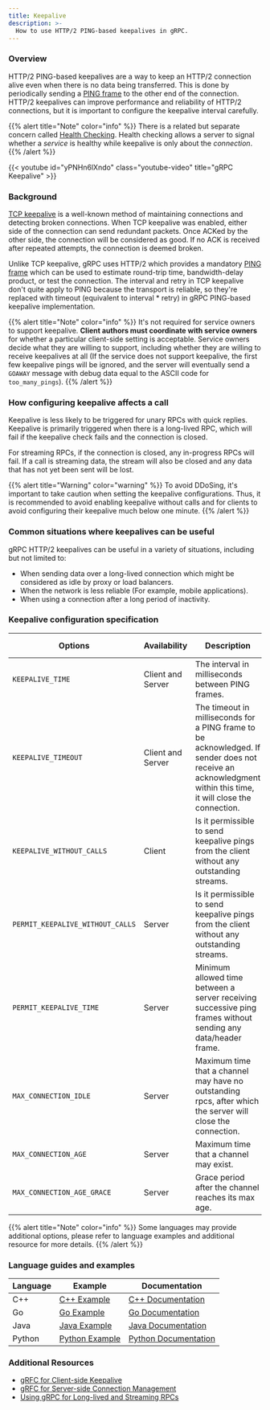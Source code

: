 ```yaml
---
title: Keepalive
description: >-
  How to use HTTP/2 PING-based keepalives in gRPC.
---
```


### Overview

HTTP/2 PING-based keepalives are a way to keep an HTTP/2 connection alive even when there is no data being transferred. This is done by periodically sending a [PING frame] to the other end of the connection. HTTP/2 keepalives can improve performance and reliability of HTTP/2 connections, but it is important to configure the keepalive interval carefully.

{{% alert title="Note" color="info" %}}
  There is a related but separate concern called [Health Checking]. Health checking allows a server to signal whether a *service* is healthy while keepalive is only about the *connection*.
{{% /alert %}}

{{< youtube id="yPNHn6lXndo" class="youtube-video" title="gRPC Keepalive" >}}

### Background

[TCP keepalive] is a well-known method of maintaining connections and detecting broken connections. When TCP keepalive was enabled, either side of the connection can send redundant packets. Once ACKed by the other side, the connection will be considered as good. If no ACK is received after repeated attempts, the connection is deemed broken.

Unlike TCP keepalive, gRPC uses HTTP/2 which provides a mandatory [PING frame] which can be used to estimate round-trip time, bandwidth-delay product, or test the connection. The interval and retry in TCP keepalive don't quite apply to PING because the transport is reliable, so they're replaced with timeout (equivalent to interval * retry) in gRPC PING-based keepalive implementation.

{{% alert title="Note" color="info" %}}
  It's not required for service owners to support keepalive. **Client authors must coordinate with service owners** for whether a particular client-side setting is acceptable. Service owners decide what they are willing to support, including whether they are willing to receive keepalives at all (If the service does not support keepalive, the first few keepalive pings will be ignored, and the server will eventually send a `GOAWAY` message with debug data equal to the ASCII code for `too_many_pings`).
{{% /alert %}}

### How configuring keepalive affects a call

Keepalive is less likely to be triggered for unary RPCs with quick replies. Keepalive is primarily triggered when there is a long-lived RPC, which will fail if the keepalive check fails and the connection is closed.

For streaming RPCs, if the connection is closed, any in-progress RPCs will fail. If a call is streaming data, the stream will also be closed and any data that has not yet been sent will be lost.

{{% alert title="Warning" color="warning" %}}
  To avoid DDoSing, it's important to take caution when setting the keepalive configurations. Thus, it is recommended to avoid enabling keepalive without calls and for clients to avoid configuring their keepalive much below one minute.
{{% /alert %}}

### Common situations where keepalives can be useful

gRPC HTTP/2 keepalives can be useful in a variety of situations, including but not limited to:

* When sending data over a long-lived connection which might be considered as idle by proxy or load balancers.
* When the network is less reliable (For example, mobile applications).
* When using a connection after a long period of inactivity.

### Keepalive configuration specification

| Options | Availability | Description | Client Default | Server Default |
|---|---|---|---|---|
| `KEEPALIVE_TIME` | Client and Server | The interval in milliseconds between PING frames. | INT_MAX (Disabled) | 7200000 (2 hours) |
| `KEEPALIVE_TIMEOUT` | Client and Server | The timeout in milliseconds for a PING frame to be acknowledged. If sender does not receive an acknowledgment within this time, it will close the connection. | 20000 (20 seconds) | 20000 (20 seconds) |
| `KEEPALIVE_WITHOUT_CALLS` | Client | Is it permissible to send keepalive pings from the client without any outstanding streams. | 0 (false) | N/A |
| `PERMIT_KEEPALIVE_WITHOUT_CALLS` | Server | Is it permissible to send keepalive pings from the client without any outstanding streams. | N/A | 0 (false) |
| `PERMIT_KEEPALIVE_TIME` | Server | Minimum allowed time between a server receiving successive ping frames without sending any data/header frame. | N/A | 300000 (5 minutes) |
| `MAX_CONNECTION_IDLE` | Server | Maximum time that a channel may have no outstanding rpcs, after which the server will close the connection. | N/A | INT_MAX (Infinite) |
| `MAX_CONNECTION_AGE` | Server | Maximum time that a channel may exist. | N/A | INT_MAX (Infinite) |
| `MAX_CONNECTION_AGE_GRACE` | Server | Grace period after the channel reaches its max age. | N/A | INT_MAX (Infinite) |


{{% alert title="Note" color="info" %}}
  Some languages may provide additional options, please refer to language examples and additional resource for more details.
{{% /alert %}}

### Language guides and examples

| Language | Example          | Documentation          |
|----------|------------------|------------------------|
| C++      | [C++ Example]    | [C++ Documentation]    |
| Go       | [Go Example]     | [Go Documentation]     |
| Java     | [Java Example]   | [Java Documentation]   |
| Python   | [Python Example] | [Python Documentation] |


### Additional Resources

* [gRFC for Client-side Keepalive]
* [gRFC for Server-side Connection Management]
* [Using gRPC for Long-lived and Streaming RPCs]


[Health Checking]: https://github.com/grpc/grpc/blob/master/doc/health-checking.md
[TCP keepalive]: https://en.wikipedia.org/wiki/Keepalive#TCP_keepalive
[PING frame]: https://httpwg.org/specs/rfc7540.html#PING
[C++ Example]: https://github.com/grpc/grpc/tree/master/examples/cpp/keepalive
[C++ Documentation]: https://github.com/grpc/grpc/blob/master/doc/keepalive.md
[Go Example]: https://github.com/grpc/grpc-go/tree/master/examples/features/keepalive
[Go Documentation]: https://github.com/grpc/grpc-go/blob/master/Documentation/keepalive.md
[Java Example]: https://github.com/grpc/grpc-java/tree/master/examples/src/main/java/io/grpc/examples/keepalive
[Python Example]: https://github.com/grpc/grpc/tree/master/examples/python/keep_alive
[Python Documentation]: https://github.com/grpc/grpc/blob/master/doc/keepalive.md
[gRFC for Client-side Keepalive]: https://github.com/grpc/proposal/blob/master/A8-client-side-keepalive.md
[gRFC for Server-side Connection Management]: https://github.com/grpc/proposal/blob/master/A9-server-side-conn-mgt.md
[Using gRPC for Long-lived and Streaming RPCs]: https://www.youtube.com/watch?v=Naonb2XD_2Q
[Java Documentation]: https://grpc.github.io/grpc-java/javadoc/io/grpc/ManagedChannelBuilder.html#keepAliveTime-long-java.util.concurrent.TimeUnit-
